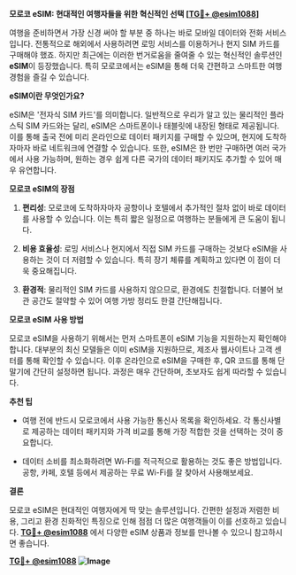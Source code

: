 **모로코 eSIM: 현대적인 여행자들을 위한 혁신적인 선택 [[TG💪+ @esim1088](https://t.me/s/esim1088)]**

여행을 준비하면서 가장 신경 써야 할 부분 중 하나는 바로 모바일 데이터와 전화 서비스입니다. 전통적으로 해외에서 사용하려면 로밍 서비스를 이용하거나 현지 SIM 카드를 구매해야 했죠. 하지만 최근에는 이러한 번거로움을 줄여줄 수 있는 혁신적인 솔루션인 **eSIM**이 등장했습니다. 특히 모로코에서는 eSIM을 통해 더욱 간편하고 스마트한 여행 경험을 즐길 수 있습니다.

**eSIM이란 무엇인가요?**

eSIM은 '전자식 SIM 카드'를 의미합니다. 일반적으로 우리가 알고 있는 물리적인 플라스틱 SIM 카드와는 달리, eSIM은 스마트폰이나 태블릿에 내장된 형태로 제공됩니다. 이를 통해 출국 전에 미리 온라인으로 데이터 패키지를 구매할 수 있으며, 현지에 도착하자마자 바로 네트워크에 연결할 수 있습니다. 또한, eSIM은 한 번만 구매하면 여러 국가에서 사용 가능하며, 원하는 경우 쉽게 다른 국가의 데이터 패키지도 추가할 수 있어 매우 유연합니다.

**모로코 eSIM의 장점**

1. **편리성**: 모로코에 도착하자마자 공항이나 호텔에서 추가적인 절차 없이 바로 데이터를 사용할 수 있습니다. 이는 특히 짧은 일정으로 여행하는 분들에게 큰 도움이 됩니다.
   
2. **비용 효율성**: 로밍 서비스나 현지에서 직접 SIM 카드를 구매하는 것보다 eSIM을 사용하는 것이 더 저렴할 수 있습니다. 특히 장기 체류를 계획하고 있다면 이 점이 더욱 중요해집니다.

3. **환경적**: 물리적인 SIM 카드를 사용하지 않으므로, 환경에도 친절합니다. 더불어 보관 공간도 절약할 수 있어 여행 가방 정리도 한결 간단해집니다.

**모로코 eSIM 사용 방법**

모로코 eSIM을 사용하기 위해서는 먼저 스마트폰이 eSIM 기능을 지원하는지 확인해야 합니다. 대부분의 최신 모델들은 이미 eSIM을 지원하므로, 제조사 웹사이트나 고객 센터를 통해 확인할 수 있습니다. 이후 온라인으로 eSIM을 구매한 후, QR 코드를 통해 단말기에 간단히 설정하면 됩니다. 과정은 매우 간단하며, 초보자도 쉽게 따라할 수 있습니다.

**추천 팁**

- 여행 전에 반드시 모로코에서 사용 가능한 통신사 목록을 확인하세요. 각 통신사별로 제공하는 데이터 패키지와 가격 비교를 통해 가장 적합한 것을 선택하는 것이 중요합니다.
  
- 데이터 소비를 최소화하려면 Wi-Fi를 적극적으로 활용하는 것도 좋은 방법입니다. 공항, 카페, 호텔 등에서 제공하는 무료 Wi-Fi를 잘 찾아서 사용해보세요.

**결론**

모로코 eSIM은 현대적인 여행자에게 딱 맞는 솔루션입니다. 간편한 설정과 저렴한 비용, 그리고 환경 친화적인 특징으로 인해 점점 더 많은 여행객들이 이를 선호하고 있습니다. **[TG💪+ @esim1088](https://t.me/s/esim1088)** 에서 다양한 eSIM 상품과 정보를 만나볼 수 있으니 참고하시면 좋습니다.

**[TG💪+ @esim1088](https://t.me/s/esim1088) ![Image](https://i.postimg.cc/Y0z9fWf4/image.png)**